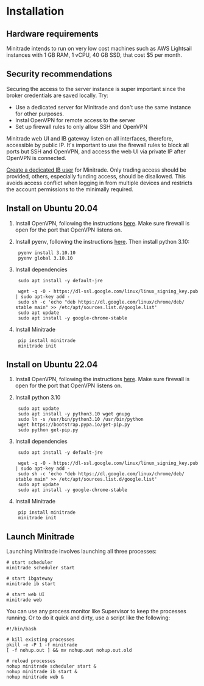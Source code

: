# Installation

## Hardware requirements

Minitrade intends to run on very low cost machines such as AWS Lightsail instances with 1 GB RAM, 1 vCPU, 40 GB SSD, that cost $5 per month.

## Security recommendations

Securing the access to the server instance is super important since the broker credentials are saved locally. Try:

- Use a dedicated server for Minitrade and don't use the same instance for other purposes.
- Instal OpenVPN for remote access to the server
- Set up firewall rules to only allow SSH and OpenVPN

Minitrade web UI and IB gateway listen on all interfaces, therefore, accessible by public IP. It's important to use the firewall rules to block all ports but SSH and OpenVPN, and access the web UI via private IP after OpenVPN is connected.

[Create a dedicated IB user](https://www.interactivebrokers.com/en/software/singlefunds/topics/fundsaddusers.htm) for Minitrade. Only trading access should be provided, others, especially funding access, should be disallowed. This avoids access conflict when logging in from multiple devices and restricts the account permissions to the minimally required.

## Install on Ubuntu 20.04 

1. Install OpenVPN, following the instructions [here](https://www.cyberciti.biz/faq/ubuntu-20-04-lts-set-up-openvpn-server-in-5-minutes/). Make sure firewall is open for the port that OpenVPN listens on.

2. Install pyenv, following the instructions [here](https://brain2life.hashnode.dev/how-to-install-pyenv-python-version-manager-on-ubuntu-2004). Then install python 3.10:
   
        pyenv install 3.10.10
        pyenv global 3.10.10

3. Install dependencies

        sudo apt install -y default-jre
        
        wget -q -O - https://dl-ssl.google.com/linux/linux_signing_key.pub | sudo apt-key add - 
        sudo sh -c 'echo "deb https://dl.google.com/linux/chrome/deb/ stable main" >> /etc/apt/sources.list.d/google.list'
        sudo apt update
        sudo apt install -y google-chrome-stable

4. Install Minitrade

        pip install minitrade
        minitrade init


## Install on Ubuntu 22.04

1. Install OpenVPN, following the instructions [here](https://www.cyberciti.biz/faq/ubuntu-22-04-lts-set-up-openvpn-server-in-5-minutes/). Make sure firewall is open for the port that OpenVPN listens on.

2. Install python 3.10

        sudo apt update
        sudo apt install -y python3.10 wget gnupg
        sudo ln -s /usr/bin/python3.10 /usr/bin/python
        wget https://bootstrap.pypa.io/get-pip.py
        sudo python get-pip.py

3. Install dependencies

        sudo apt install -y default-jre
        
        wget -q -O - https://dl-ssl.google.com/linux/linux_signing_key.pub | sudo apt-key add - 
        sudo sh -c 'echo "deb https://dl.google.com/linux/chrome/deb/ stable main" >> /etc/apt/sources.list.d/google.list'
        sudo apt update
        sudo apt install -y google-chrome-stable

4. Install Minitrade

        pip install minitrade
        minitrade init


## Launch Minitrade

Launching Minitrade involves launching all three processes:

```
# start scheduler
minitrade scheduler start

# start ibgateway
minitrade ib start 

# start web UI
minitrade web
```

You can use any process monitor like Supervisor to keep the processes running. Or to do it quick and dirty, use a script like the following: 

```
#!/bin/bash

# kill existing processes
pkill -e -P 1 -f minitrade
[ -f nohup.out ] && mv nohup.out nohup.out.old

# reload processes
nohup minitrade scheduler start &
nohup minitrade ib start &
nohup minitrade web &
```